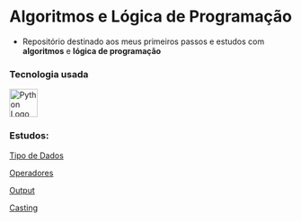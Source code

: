 # Algoritmos e Lógica de Programação

- Repositório destinado aos meus primeiros passos e estudos com <b>algoritmos</b> e <b>lógica de programação</b>

### Tecnologia usada
<img src="https://upload.wikimedia.org/wikipedia/commons/c/c3/Python-logo-notext.svg" alt="Python Logo" width="50" height="50">

### Estudos:
[Tipo de Dados](./doc/data_type/index.md)

[Operadores](./doc/operators/index.md)

[Output](./doc/output/index.md)

[Casting](./doc/casting/)



